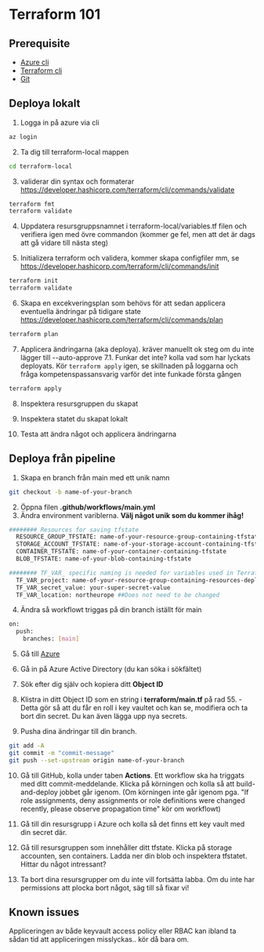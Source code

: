 # Terraform 101

## Prerequisite

- [Azure cli](https://learn.microsoft.com/en-us/cli/azure/install-azure-cli)
- [Terraform cli](https://developer.hashicorp.com/terraform/tutorials/aws-get-started/install-cli)
- [Git](https://github.com/git-guides/install-git)

## Deploya lokalt

1. Logga in på azure via cli

```bash
az login
```

2. Ta dig till terraform-local mappen

```bash
cd terraform-local
```

3.  validerar din syntax och formaterar https://developer.hashicorp.com/terraform/cli/commands/validate

```bash
terraform fmt
terraform validate
```

4. Uppdatera resursgruppsnamnet i terraform-local/variables.tf filen och verifiera igen med övre commandon (kommer ge fel, men att det är dags att gå vidare till nästa steg)

5. Initializera terraform och validera, kommer skapa configfiler mm, se https://developer.hashicorp.com/terraform/cli/commands/init

```bash
terraform init
terraform validate
```

6. Skapa en excekveringsplan som behövs för att sedan applicera eventuella ändringar på tidigare state https://developer.hashicorp.com/terraform/cli/commands/plan

```bash
terraform plan
```

7. Applicera ändringarna (aka deploya). kräver manuellt ok steg om du inte lägger till --auto-approve
7.1. Funkar det inte? kolla vad som har lyckats deployats. Kör `terraform apply` igen, se skillnaden på loggarna och fråga kompetenspassansvarig varför det inte funkade första gången

```bash
terraform apply
```

8. Inspektera resursgruppen du skapat

9. Inspektera statet du skapat lokalt

10. Testa att ändra något och applicera ändringarna

## Deploya från pipeline

1. Skapa en branch från main med ett unik namn

```bash
git checkout -b name-of-your-branch
```

2. Öppna filen **.github/workflows/main.yml**
3. Ändra environment variblerna. **Välj något unik som du kommer ihåg!**

```bash
######## Resources for saving tfstate
  RESOURCE_GROUP_TFSTATE: name-of-your-resource-group-containing-tfstate
  STORAGE_ACCOUNT_TFSTATE: name-of-your-storage-account-containing-tfstate ##Can only be lower case letter and numbers
  CONTAINER_TFSTATE: name-of-your-container-containing-tfstate
  BLOB_TFSTATE: name-of-your-blob-containing-tfstate

######## TF_VAR_ specific naming is needed for variables used in Terraform files
  TF_VAR_project: name-of-your-resource-group-containing-resources-deployed-using-terraform ##Can only be letters, numbers, dashes, 3-21 chars
  TF_VAR_secret_value: your-super-secret-value
  TF_VAR_location: northeurope ##Does not need to be changed
```

4. Ändra så workflowt triggas på din branch iställt för main

```bash
on:
  push:
    branches: [main]
```

5. Gå till [Azure](https://portal.azure.com/#home)

6. Gå in på Azure Active Directory (du kan söka i sökfältet)

7. Sök efter dig själv och kopiera ditt **Object ID**

8. Klistra in ditt Object ID som en string i **terraform/main.tf** på rad 55. - Detta gör så att du får en roll i key vaultet och kan se, modifiera och ta bort din secret. Du kan även lägga upp nya secrets.

9. Pusha dina ändringar till din branch.

```bash
git add -A
git commit -m "commit-message"
git push --set-upstream origin name-of-your-branch
```

10. Gå till GitHub, kolla under taben **Actions**. Ett workflow ska ha triggats med ditt commit-meddelande. Klicka på körningen och kolla så att build-and-deploy jobbet går igenom. (Om körningen inte går igenom pga. "If role assignments, deny assignments or role definitions were changed recently, please observe propagation time" kör om workflowt)

11. Gå till din resursgrupp i Azure och kolla så det finns ett key vault med din secret där.

12. Gå till resursgruppen som innehåller ditt tfstate. Klicka på storage accounten, sen containers. Ladda ner din blob och inspektera tfstatet. Hittar du något intressant?

13. Ta bort dina resursgrupper om du inte vill fortsätta labba. Om du inte har permissions att plocka bort något, säg till så fixar vi!

## Known issues

Appliceringen av både keyvault access policy eller RBAC kan ibland ta sådan tid att appliceringen misslyckas.. kör då bara om.
